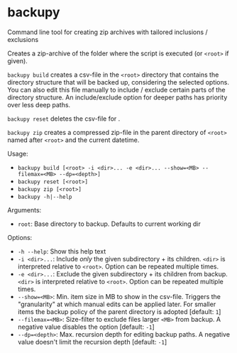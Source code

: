 # backupy
Command line tool for creating zip archives with tailored inclusions / exclusions

Creates a zip-archive of the folder where the script is executed (or `<root>` if given).

`backupy build` creates a csv-file in the `<root>` directory that contains
the directory structure that will be backed up, considering the selected
options. You can also edit this file manually to include / exclude certain
parts of the directory structure. An include/exclude option for deeper paths
has priority over less deep paths.

`backupy reset` deletes the csv-file for <root>.

`backupy zip` creates a compressed zip-file in the parent directory of `<root>` named after `<root>` and the current datetime.

Usage:
- `backupy build [<root> -i <dir>... -e <dir>... --show=<MB> --filemax=<MB> --dp=<depth>]`
- `backupy reset [<root>]`
- `backupy zip [<root>]`
- `backupy -h|--help`

Arguments:
- `root`: Base directory to backup. Defaults to current working dir

Options:
- `-h --help`: Show this help text
- `-i <dir>...`: Include *only* the given subdirectory + its children. `<dir>` is interpreted relative to `<root>`. Option can be repeated multiple times.
- `-e <dir>...`: Exclude the given subdirectory + its children from backup. `<dir>` is interpreted relative to `<root>`. Option can be repeated multiple times.
- `--show=<MB>`: Min. item size in MB to show in the csv-file. Triggers the "granularity" at which manual edits can be applied later. For smaller items the backup policy of the parent directory is adopted [default: `1`]
- `--filemax=<MB>`: Size-filter to exclude files larger `<MB>` from backup. A negative value disables the option [default: `-1`]
- `--dp=<depth>`: Max. recursion depth for editing backup paths. A negative value doesn't limit the recursion depth [default: `-1`]
